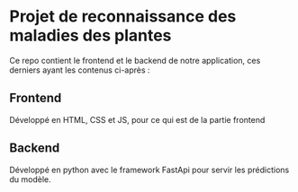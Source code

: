 # Projet de reconnaissance des maladies des plantes
Ce repo contient le frontend et le backend de notre application, ces derniers ayant les contenus ci-après :

## Frontend
Développé en HTML, CSS et JS, pour ce qui est de la partie frontend 

## Backend
Développé en python avec le framework FastApi pour servir les prédictions du modèle.
